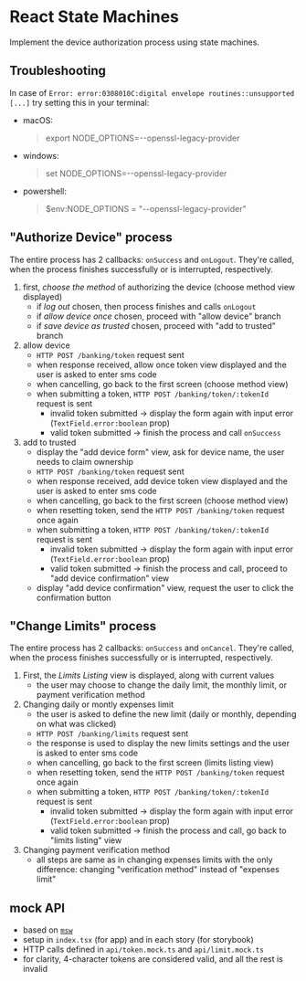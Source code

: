 # React State Machines

Implement the device authorization process using state machines.

## Troubleshooting

In case of `Error: error:0308010C:digital envelope routines::unsupported [...]` try setting this in your terminal:

- macOS:
    > export NODE_OPTIONS=--openssl-legacy-provider
- windows:
    > set NODE_OPTIONS=--openssl-legacy-provider
- powershell:
    > $env:NODE_OPTIONS = "--openssl-legacy-provider"

## "Authorize Device" process

The entire process has 2 callbacks: `onSuccess` and `onLogout`. They're called, when the process finishes successfully or is interrupted, respectively.

1. first, _choose the method_ of authorizing the device (choose method view displayed)
    - if _log out_ chosen, then process finishes and calls `onLogout`
    - if _allow device once_ chosen, proceed with "allow device" branch
    - if _save device as trusted_ chosen, proceed with "add to trusted" branch
2. allow device
    - `HTTP POST /banking/token` request sent
    - when response received, allow once token view displayed and the user is asked to enter sms code
    - when cancelling, go back to the first screen (choose method view)
    - when submitting a token, `HTTP POST /banking/token/:tokenId` request is sent
        - invalid token submitted -> display the form again with input error (`TextField.error:boolean` prop)
        - valid token submitted -> finish the process and call `onSuccess`
3. add to trusted
    - display the "add device form" view, ask for device name, the user needs to claim ownership
    - `HTTP POST /banking/token` request sent
    - when response received, add device token view displayed and the user is asked to enter sms code
    - when cancelling, go back to the first screen (choose method view)
    - when resetting token, send the `HTTP POST /banking/token` request once again
    - when submitting a token, `HTTP POST /banking/token/:tokenId` request is sent
        - invalid token submitted -> display the form again with input error (`TextField.error:boolean` prop)
        - valid token submitted -> finish the process and call, proceed to "add device confirmation" view
    - display "add device confirmation" view, request the user to click the confirmation button

## "Change Limits" process

The entire process has 2 callbacks: `onSuccess` and `onCancel`. They're called, when the process finishes successfully or is interrupted, respectively.

1. First, the _Limits Listing_ view is displayed, along with current values
   - the user may choose to change the daily limit, the monthly limit, or payment verification method
2. Changing daily or montly expenses limit
   - the user is asked to define the new limit (daily or monthly, depending on what was clicked)
   - `HTTP POST /banking/limits` request sent
   - the response is used to display the new limits settings and the user is asked to enter sms code
   - when cancelling, go back to the first screen (limits listing view)
   - when resetting token, send the `HTTP POST /banking/token` request once again
   - when submitting a token, `HTTP POST /banking/token/:tokenId` request is sent
        - invalid token submitted -> display the form again with input error (`TextField.error:boolean` prop)
        - valid token submitted -> finish the process and call, go back to "limits listing" view
3. Changing payment verification method
   - all steps are same as in changing expenses limits with the only difference: changing "verification method" instead of "expenses limit"

## mock API

- based on [`msw`](https://mswjs.io/)
- setup in `index.tsx` (for app) and in each story (for storybook)
- HTTP calls defined in `api/token.mock.ts` and `api/limit.mock.ts`
- for clarity, 4-character tokens are considered valid, and all the rest is invalid
